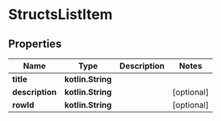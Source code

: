 
# StructsListItem

## Properties
Name | Type | Description | Notes
------------ | ------------- | ------------- | -------------
**title** | **kotlin.String** |  | 
**description** | **kotlin.String** |  |  [optional]
**rowId** | **kotlin.String** |  |  [optional]



